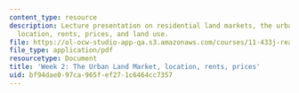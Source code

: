 ```yaml
---
content_type: resource
description: Lecture presentation on residential land markets, the urban land market,
  location, rents, prices, and land use.
file: https://ol-ocw-studio-app-qa.s3.amazonaws.com/courses/11-433j-real-estate-economics-fall-2008/bf94dae097ca965fef271c6464cc7357_wk2.pdf
file_type: application/pdf
resourcetype: Document
title: 'Week 2: The Urban Land Market, location, rents, prices'
uid: bf94dae0-97ca-965f-ef27-1c6464cc7357
---
```

